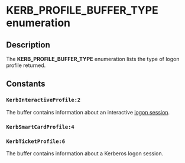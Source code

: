 # KERB_PROFILE_BUFFER_TYPE enumeration

## Description

The **KERB_PROFILE_BUFFER_TYPE** enumeration lists the type of logon profile returned.

## Constants

### `KerbInteractiveProfile:2`

The buffer contains information about an interactive [logon session](https://learn.microsoft.com/windows/desktop/SecGloss/l-gly).

### `KerbSmartCardProfile:4`

### `KerbTicketProfile:6`

The buffer contains information about a Kerberos logon session.